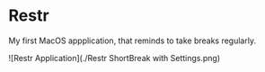 # Restr

My first MacOS appplication, that reminds to take breaks regularly.

![Restr Application](./Restr ShortBreak with Settings.png)
